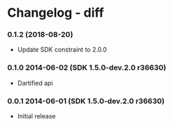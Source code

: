 # Changelog - diff

### 0.1.2 (2018-08-20)

- Update SDK constraint to 2.0.0

### 0.1.0 2014-06-02 (SDK 1.5.0-dev.2.0 r36630)

- Dartified api

### 0.0.1 2014-06-01 (SDK 1.5.0-dev.2.0 r36630)

- Initial release
